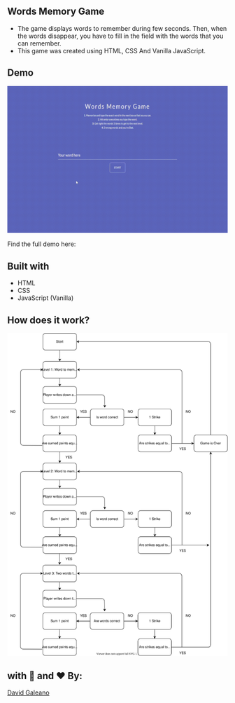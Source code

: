 
## Words Memory Game

* The game displays words to remember during few seconds. Then, when the words disappear, you have to fill in the field with the words that you can remember.
* This game was created using HTML, CSS And Vanilla JavaScript.

  

## Demo

![Game Demo](assets/words-memory-game-demo.gif)

Find the full demo here: 

  

## Built with

* HTML
* CSS
* JavaScript (Vanilla)

## How does it work?

![Diagram of the game](assets/words-memory-game-diagram.svg)



## with 💪 and ❤️ By:

[David Galeano](https://github.com/davidevOS) 